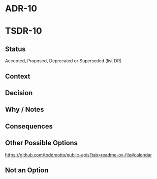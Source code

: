 # ADR-10
# TSDR-10

## Status

Accepted, Proposed, Deprecated or Superseded (list DR)

## Context



## Decision



## Why / Notes



## Consequences



## Other Possible Options

https://github.com/toddmotto/public-apis?tab=readme-ov-file#calendar

## Not an Option

